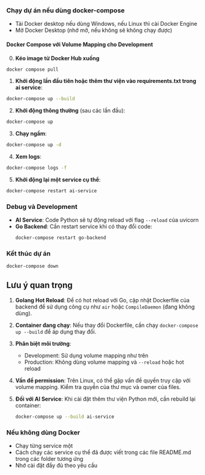 ### Chạy dự án nếu dùng docker-compose

- Tải Docker desktop nếu dùng Windows, nếu Linux thì cài Docker Engine
- Mở Docker Desktop (nhớ mở, nếu không sẽ không chạy được)

#### Docker Compose với Volume Mapping cho Development

0. **Kéo image từ Docker Hub xuống**

```bash
docker compose pull
```

1. **Khởi động lần đầu tiên hoặc thêm thư viện vào requirements.txt trong ai service**:

```bash
docker-compose up --build
```

2. **Khởi động thông thường** (sau các lần đầu):

```bash
docker-compose up
```

3. **Chạy ngầm**:

```bash
docker-compose up -d
```

4. **Xem logs**:

```bash
docker-compose logs -f
```

5. **Khởi động lại một service cụ thể**:

```bash
docker-compose restart ai-service
```

### Debug và Development

- **AI Service**: Code Python sẽ tự động reload với flag `--reload` của uvicorn
- **Go Backend**: Cần restart service khi có thay đổi code:
  ```bash
  docker-compose restart go-backend
  ```

### Kết thúc dự án

```bash
docker-compose down
```

## Lưu ý quan trọng

1. **Golang Hot Reload**: Để có hot reload với Go, cập nhật Dockerfile của backend để sử dụng công cụ như `air` hoặc `CompileDaemon` (đang không dùng).

2. **Container đang chạy**: Nếu thay đổi Dockerfile, cần chạy `docker-compose up --build` để áp dụng thay đổi.

3. **Phân biệt môi trường**:

   - Development: Sử dụng volume mapping như trên
   - Production: Không dùng volume mapping và `--reload` hoặc hot reload

4. **Vấn đề permission**: Trên Linux, có thể gặp vấn đề quyền truy cập với volume mapping. Kiểm tra quyền của thư mục và owner của files.

5. **Đối với AI Service**: Khi cài đặt thêm thư viện Python mới, cần rebuild lại container:
   ```bash
   docker-compose up --build ai-service
   ```

### Nếu không dùng Docker

- Chạy từng service một
- Cách chạy các service cụ thể đã được viết trong các file README.md trong các folder tương ứng
- Nhớ cài đặt đầy đủ theo yêu cầu

